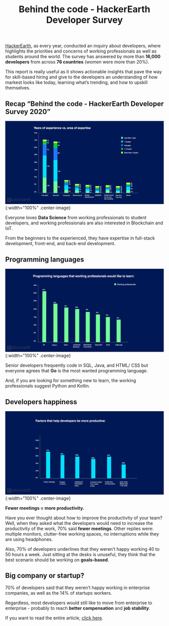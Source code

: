 ﻿---
layout: post
title: Behind the code - HackerEarth Developer Survey
description: HackerEarth, as every year, conducted an inquiry about developers, where highlights the priorities and concerns of working professionals as well as students around the world

permalink: behind-the-code-hackerearth-developer-survey
spanish: hackerearth-detras-del-codigo-encuesta-para-desarrolladores 
cover: /img/thumbs/Thumb-hackerearth-developer-survey.jpg
---

[HackerEarth](https://www.hackerearth.com/), as every year, conducted an inquiry about developers, where highlights 
the priorities and concerns of working professionals as well as students around the world. The survey has answered 
by more than **16,000 developers** from across **76 countries** (women were more than 20%).

This report is really useful as it shows actionable insights that pave the way for skill-based hiring and give to 
the developers an understanding of how markest looks like today, learning what’s trending, and how to upskill 
themselves.


## Recap “Behind the code - HackerEarth Developer Survey 2020”

![Years of experience vs areas of expertise](/img/posts/2020-06-23-1-hackerearth-developers-years-of-experience-area-expertise.png){:width="100%" .center-image}

Everyone loves **Data Science** from working professionals to student developers, and working professionals are 
also interested in Blockchain and IoT.

From the beginners to the experienced, they have expertise in full-stack development, front-end, and back-end 
development.

## Programming languages

![Programming languages that working professionals would like to learn](/img/posts/2020-06-23-2-hackerearth-programming-languages-to-learn-2020.png){:width="100%" .center-image}

Senior developers frequently code in SQL, Java, and HTML/ CSS but everyone agrees that **Go** is the most wanted programming language.

And, if you are looking for something new to learn, the working professionals suggest Python and Kotlin.

## Developers happiness

![Factors that help developers be more productive](/img/posts/2020-06-23-3-hackerearth-how-increase-the-productivity-of-the-developers.png){:width="100%" .center-image}

**Fewer meetings = more productivity.**

Have you ever thought about how to improve the productivity of your team? Well, when they asked what the developers would need to increase the productivity of the work, 70% said **fewer meetings**. Other replies were: multiple monitors, clutter-free working spaces, no interruptions while they are using headphones.

Also, 70% of developers underlines that they weren’t happy working 40 to 50 hours a week. Just sitting at the desks is unuseful, they think that the best scenario should be working on **goals-based**.

## Big company or startup?

70% of developers said that they weren’t happy working in enterprise companies, as well as the 14% of startups workers. 

Regardless, most developers would still like to move from enterprise to enterprise - probably to reach **better compensation** and **job stability**.

If you want to read the entire article, [click here](https://www.hackerearth.com/recruit/developer-survey/).
